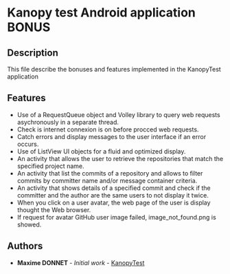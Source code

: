 # Kanopy test Android application BONUS

## Description
This file describe the bonuses and features implemented in the KanopyTest application

## Features
* Use of a RequestQueue object and Volley library to query web requests asychronously in a separate thread.
* Check is internet connexion is on before procced web requests.
* Catch errors and display messages to the user interface if an error occurs.
* Use of ListView UI objects for a fluid and optimized display.
* An activity that allows the user to retrieve the repositories that match the specified project name.
* An activity that list the commits of a repository and allows to filter commits by committer name and/or message container criteria.
* An activity that shows details of a specified commit and check if the committer and the author are the same users to not display it twice.
* When you click on a user avatar, the web page of the user is display thought the Web browser.
* If request for avatar GitHub user image failed, image_not_found.png is showed.

## Authors

* **Maxime DONNET** - *Initial work* - [KanopyTest](https://github.com/maxou75/KanopyTest)

